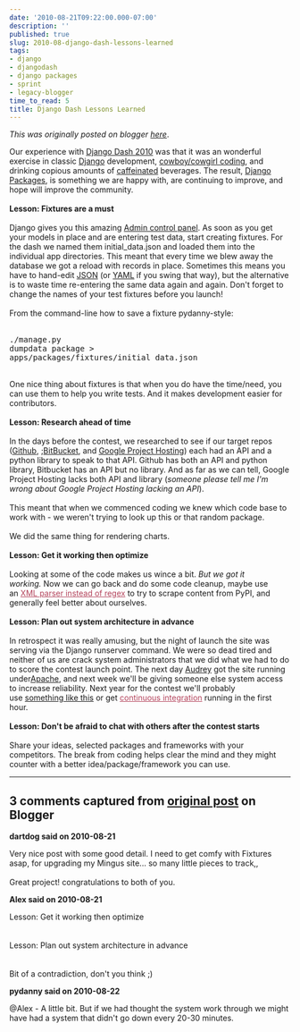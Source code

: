 ```yaml
---
date: '2010-08-21T09:22:00.000-07:00'
description: ''
published: true
slug: 2010-08-django-dash-lessons-learned
tags:
- django
- djangodash
- django packages
- sprint
- legacy-blogger
time_to_read: 5
title: Django Dash Lessons Learned
---
```


*This was originally posted on blogger [here](https://pydanny.blogspot.com/2010/08/django-dash-lessons-learned.html)*.

Our experience with <a href="http://djangodash.com/">Django Dash 2010</a> was that it was an wonderful exercise in classic <a href="http://djangoproject.com/">Django</a> development, <a href="http://en.wikipedia.org/wiki/Cowboy_coding">cowboy/cowgirl coding</a>, and drinking copious amounts of <a href="http://en.wikipedia.org/wiki/Caffeine">caffeinated</a> beverages. The result, <a href="http://djangopackages.com/">Django Packages</a>, is something we are happy with, are&nbsp;continuing&nbsp;to improve, and hope will improve the community.<br /><br /><b>Lesson: Fixtures are a must</b><br /><br />Django gives you this amazing <a href="http://docs.djangoproject.com/en/dev/ref/contrib/admin/">Admin control panel</a>. As soon as you get your models in place and are entering test data, start creating fixtures. For the dash we named them initial_data.json and loaded them into the individual app directories. This meant that every time we blew away the database we got a reload with records in place. Sometimes this means you have to hand-edit <a href="http://en.wikipedia.org/wiki/JSON">JSON</a> (or <a href="http://en.wikipedia.org/wiki/YAML">YAML</a> if you swing that way), but the alternative is to waste time re-entering the same data again and again. Don't forget to change the names of your test fixtures before you launch!<br /><br />From the command-line how to save a fixture pydanny-style:<br /><br /><pre class="prettyprint lang-bsh">./manage.py dumpdata package &gt; apps/packages/fixtures/initial_data.json</pre><br />One nice thing about fixtures is that when you do have the time/need, you can use them to help you write tests. And it makes development easier for contributors.<br /><br /><b>Lesson: Research ahead of time</b><br /><br />In the days before the contest, we researched to see if our target repos (<a href="http://github.com/">Github</a>, ;<a href="http://bitbucket.org/">BitBucket</a>, and&nbsp;<a href="http://code.google.com/">Google Project Hosting</a>) each had an API and a python library to speak to that API. Github has both an API and python library, Bitbucket has an API but no library. And as far as we can tell, Google Project Hosting lacks both API and library (<i>someone please tell me I'm wrong about Google Project Hosting lacking an API</i>).<br /><br />This meant that when we commenced coding we knew which code base to work with - we weren't trying to look up this or that random package.<br /><br />We did the same thing for rendering charts.<br /><br /><b>Lesson: Get it working then optimize</b><br /><br />Looking at some of the code makes us wince a bit.&nbsp;<i>But we got it working.</i>&nbsp;Now we can go back and do some code cleanup, maybe use an&nbsp;<a href="http://stackoverflow.com/questions/1732348/regex-match-open-tags-except-xhtml-self-contained-tags/1732454#1732454" style="color: #b4445c;">XML parser instead of regex</a>&nbsp;to try to scrape content from PyPI, and generally feel better about ourselves.<br /><br /><b>Lesson: Plan out system architecture in advance</b><br /><br />In retrospect it was really amusing, but the night of launch the site was serving via the Django runserver command. We were so dead tired and neither of us are crack system administrators that we did what we had to do to score the contest launch point. The next day <a href="http://audreyr.posterous.com//">Audrey</a> got the site running under<a href="http://httpd.apache.org/">Apache</a>, and next week we'll be giving someone else system access to increase reliability. Next year for the contest we'll probably use&nbsp;<a href="http://djangopackages.com/grids/g/webserver/">something like this</a>&nbsp;or get&nbsp;<a href="http://en.wikipedia.org/wiki/Continuous_integration" style="color: #b4445c;">continuous integration</a>&nbsp;running in the first hour.<br /><br /><b>Lesson: Don't be afraid to chat with others after the contest starts</b><br /><br />Share your ideas, selected packages and frameworks with your competitors. The break from coding helps clear the mind and they might counter with a better idea/package/framework you can use.

---

## 3 comments captured from [original post](https://pydanny.blogspot.com/2010/08/django-dash-lessons-learned.html) on Blogger

**dartdog said on 2010-08-21**

Very nice post with some good detail. I need to get comfy with Fixtures asap, for upgrading my Mingus site... so many little pieces to track,, <br /><b> </b><br />Great project! congratulations to both of you.

**Alex said on 2010-08-21**

Lesson: Get it working then optimize<br /><br /><br />Lesson: Plan out system architecture in advance<br /><br /><br />Bit of a contradiction, don't you think ;)

**pydanny said on 2010-08-22**

@Alex - A little bit. But if we had thought the system work through we might have had a system that didn't go down every 20-30 minutes.

